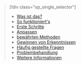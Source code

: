 > [!div class="op_single_selector"]
> * [Was ist das?](../articles/active-directory/active-directory-passwords.md)
> * [So funktioniert's](../articles/active-directory/active-directory-passwords-how-it-works.md)
> * [Erste Schritte](../articles/active-directory/active-directory-passwords-getting-started.md)
> * [Anpassen](../articles/active-directory/active-directory-passwords-customize.md)
> * [bewährten Methoden](../articles/active-directory/active-directory-passwords-best-practices.md)
> * [Gewinnen von Erkenntnissen](../articles/active-directory/active-directory-passwords-get-insights.md)
> * [Häufig gestellte Fragen](../articles/active-directory/active-directory-passwords-faq.md)
> * [Problembehandlung](../articles/active-directory/active-directory-passwords-troubleshoot.md)
> * [Weitere Informationen](../articles/active-directory/active-directory-passwords-learn-more.md)
> 
> 



<!--HONumber=Jan17_HO3-->


